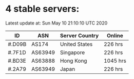 # 4 stable servers:

Latest update at: Sun May 10 21:10:10 UTC 2020

| ID | ASN | Server Country | Online |
| -- | --- | -------------- | ------ |
| #.D09B | AS174 | United States | 226 hrs |
| #.7F1D | AS63949 | Singapore | 226 hrs |
| #.BD3E | AS63888 | Hong Kong | 1045 hrs |
| #.2A79 | AS63949 | Japan | 226 hrs |

